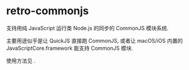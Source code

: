 # retro-commonjs

支持用纯 JavaScript 运行类 Node.js 的同步的 CommonJS 模块系统.

主要用途似乎是让 QuickJS 直接跑 CommonJS, 或者让 macOS/iOS 内置的 JavaScriptCore.framework 能支持 CommonJS 模块.

使用方法见 <runner>.
